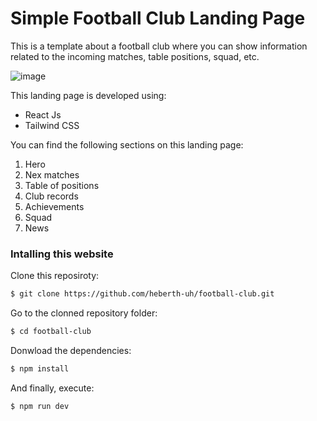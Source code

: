 # Simple Football Club Landing Page

This is a template about a football club where you can show information related to the incoming matches, table positions, squad, etc.

![image](https://github.com/heberth-uh/football-club/assets/65416264/891f1123-0b3c-48a5-a870-d41d96d254b0)


This landing page is developed using:

* React Js
* Tailwind CSS

You can find the following sections on this landing page:

1. Hero
2. Nex matches
3. Table of positions
4. Club records
5. Achievements
6. Squad
7. News

### Intalling this website

Clone this reposiroty:

```bash
$ git clone https://github.com/heberth-uh/football-club.git
```

Go to the clonned repository folder:

```bash
$ cd football-club
```

Donwload the dependencies:

```bash
$ npm install
```

And finally, execute:

```bash
$ npm run dev
```
